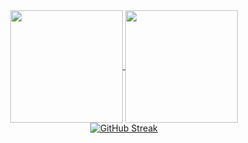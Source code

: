 
<div align="center">
  <a href="https://github.com/asiftm/github-readme-stats">
  <img height=180 align="center" src="https://github-readme-stats.vercel.app/api?username=asiftm&show_icons=true&theme=noctis_minimus" />
</a>
<a href="https://github.com/asiftm/convoychat">
  <img height=180 align="center" src="https://github-readme-stats.vercel.app/api/top-langs?username=asiftm&layout=compact&langs_count=8&card_width=280&theme=noctis_minimus" />
</a>
</div>
<div align="center" bgcolor = "#507b95">
  <a href="https://git.io/streak-stats"><img src="https://streak-stats.demolab.com?user=asiftm" alt="GitHub Streak" /></a>
</div>


